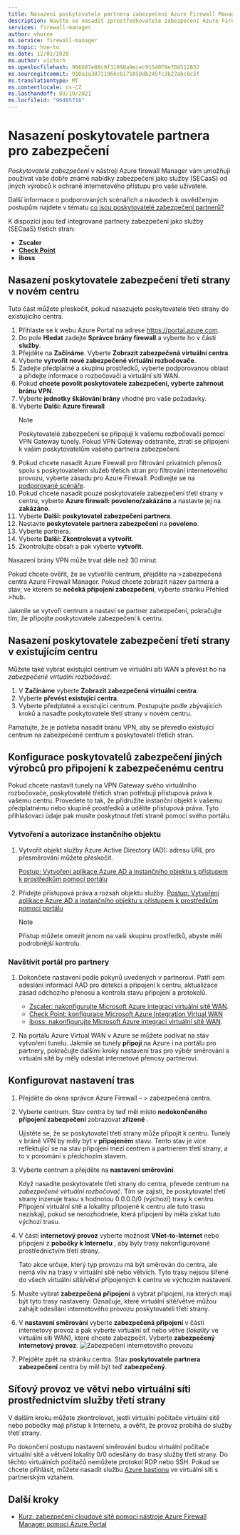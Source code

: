 ```yaml
---
title: Nasazení poskytovatele partnera zabezpečení Azure Firewall Manageru
description: Naučte se nasadit zprostředkovatele zabezpečení Azure Firewall Manageru pomocí Azure Portal.
services: firewall-manager
author: vhorne
ms.service: firewall-manager
ms.topic: how-to
ms.date: 12/01/2020
ms.author: victorh
ms.openlocfilehash: 906687e08c9f31890a9ecec9154079e704512832
ms.sourcegitcommit: 910a1a38711966cb171050db245fc3b22abc8c5f
ms.translationtype: MT
ms.contentlocale: cs-CZ
ms.lasthandoff: 03/19/2021
ms.locfileid: "96485718"
---
```

# <a name="deploy-a-security-partner-provider"></a>Nasazení poskytovatele partnera pro zabezpečení

*Poskytovatelé zabezpečení* v nástroji Azure firewall Manager vám umožňují používat vaše dobře známé nabídky zabezpečení jako služby (SECaaS) od jiných výrobců k ochraně internetového přístupu pro vaše uživatele.

Další informace o podporovaných scénářích a návodech k osvědčeným postupům najdete v tématu [co jsou poskytovatelé zabezpečení partnerů?](trusted-security-partners.md)


K dispozici jsou teď integrované partnery zabezpečení jako služby (SECaaS) třetích stran: 

- **Zscaler**
- **[Check Point](check-point-overview.md)**
- **iboss**

## <a name="deploy-a-third-party-security-provider-in-a-new-hub"></a>Nasazení poskytovatele zabezpečení třetí strany v novém centru

Tuto část můžete přeskočit, pokud nasazujete poskytovatele třetí strany do existujícího centra.

1. Přihlaste se k webu Azure Portal na adrese https://portal.azure.com.
2. Do pole **Hledat** zadejte **Správce brány firewall** a vyberte ho v části **služby**.
3. Přejděte na **Začínáme**. Vyberte **Zobrazit zabezpečená virtuální centra**.
4. Vyberte **vytvořit nové zabezpečené virtuální rozbočovače**.
5. Zadejte předplatné a skupinu prostředků, vyberte podporovanou oblast a přidejte informace o rozbočovači a virtuální síti WAN. 
6. Pokud **chcete povolit poskytovatele zabezpečení, vyberte zahrnout bránu VPN**.
7. Vyberte **jednotky škálování brány** vhodné pro vaše požadavky.
8. Vyberte **Další: Azure firewall**
   > [!NOTE]
   > Poskytovatelé zabezpečení se připojují k vašemu rozbočovači pomocí VPN Gateway tunely. Pokud VPN Gateway odstraníte, ztratí se připojení k vašim poskytovatelům vašeho partnera zabezpečení.
9. Pokud chcete nasadit Azure Firewall pro filtrování privátních přenosů spolu s poskytovatelem služeb třetích stran pro filtrování internetového provozu, vyberte zásadu pro Azure Firewall. Podívejte se na [podporované scénáře](trusted-security-partners.md#key-scenarios).
10. Pokud chcete nasadit pouze poskytovatele zabezpečení třetí strany v centru, vyberte **Azure firewall: povoleno/zakázáno** a nastavte jej na **zakázáno**. 
11. Vyberte  **Další: poskytovatel zabezpečení partnera**.
12. Nastavte **poskytovatele partnera zabezpečení** na **povoleno**. 
13. Vyberte partnera. 
14. Vyberte **Další: Zkontrolovat a vytvořit**. 
15. Zkontrolujte obsah a pak vyberte **vytvořit**.

Nasazení brány VPN může trvat déle než 30 minut.

Pokud chcete ověřit, že se vytvořilo centrum, přejděte na >zabezpečená centra Azure Firewall Manager. Pokud chcete zobrazit název partnera a stav, ve kterém se **nečeká připojení zabezpečení**, vyberte stránku Přehled >hub.

Jakmile se vytvoří centrum a nastaví se partner zabezpečení, pokračujte tím, že připojíte poskytovatele zabezpečení k centru.

## <a name="deploy-a-third-party-security-provider-in-an-existing-hub"></a>Nasazení poskytovatele zabezpečení třetí strany v existujícím centru

Můžete také vybrat existující centrum ve virtuální síti WAN a převést ho na *zabezpečené virtuální rozbočovač*.

1. V **Začínáme** vyberte **Zobrazit zabezpečená virtuální centra**.
2. Vyberte **převést existující centra**.
3. Vyberte předplatné a existující centrum. Postupujte podle zbývajících kroků a nasaďte poskytovatele třetí strany v novém centru.

Pamatujte, že je potřeba nasadit bránu VPN, aby se převedlo existující centrum na zabezpečené centrum s poskytovateli třetích stran.

## <a name="configure-third-party-security-providers-to-connect-to-a-secured-hub"></a>Konfigurace poskytovatelů zabezpečení jiných výrobců pro připojení k zabezpečenému centru

Pokud chcete nastavit tunely na VPN Gateway svého virtuálního rozbočovače, poskytovatelé třetích stran potřebují přístupová práva k vašemu centru. Provedete to tak, že přidružíte instanční objekt k vašemu předplatnému nebo skupině prostředků a udělíte přístupová práva. Tyto přihlašovací údaje pak musíte poskytnout třetí straně pomocí svého portálu.

### <a name="create-and-authorize-a-service-principal"></a>Vytvoření a autorizace instančního objektu

1. Vytvořit objekt služby Azure Active Directory (AD): adresu URL pro přesměrování můžete přeskočit. 

   [Postup: Vytvoření aplikace Azure AD a instančního objektu s přístupem k prostředkům pomocí portálu](../active-directory/develop/howto-create-service-principal-portal.md#register-an-application-with-azure-ad-and-create-a-service-principal)
2. Přidejte přístupová práva a rozsah objektu služby.
   [Postup: Vytvoření aplikace Azure AD a instančního objektu s přístupem k prostředkům pomocí portálu](../active-directory/develop/howto-create-service-principal-portal.md#register-an-application-with-azure-ad-and-create-a-service-principal)

   > [!NOTE]
   > Přístup můžete omezit jenom na vaši skupinu prostředků, abyste měli podrobnější kontrolu.

### <a name="visit-partner-portal"></a>Navštívit portál pro partnery

1. Dokončete nastavení podle pokynů uvedených v partnerovi. Patří sem odeslání informací AAD pro detekci a připojení k centru, aktualizace zásad odchozího přenosu a kontrola stavu připojení a protokolů.

   - [Zscaler: nakonfigurujte Microsoft Azure integraci virtuální sítě WAN](https://help.zscaler.com/zia/configuring-microsoft-azure-virtual-wan-integration).
   - [Check Point: konfigurace Microsoft Azure Integration Virtual WAN](https://sc1.checkpoint.com/documents/Infinity_Portal/WebAdminGuides/EN/CloudGuard-Connect-Azure-Virtual-WAN/Default.htm)
   - [iboss: nakonfigurujte Microsoft Azure integraci virtuální sítě WAN](https://www.iboss.com/blog/securing-microsoft-azure-with-iboss-saas-network-security). 
   
2. Na portálu Azure Virtual WAN v Azure se můžete podívat na stav vytvoření tunelu. Jakmile se tunely **připojí** na Azure i na portálu pro partnery, pokračujte dalšími kroky nastavení tras pro výběr směrování a virtuální sítě by měly odesílat internetové přenosy partnerovi.

## <a name="configure-route-settings"></a>Konfigurovat nastavení tras

1. Přejděte do okna správce Azure Firewall – > zabezpečená centra. 
2. Vyberte centrum. Stav centra by teď měl místo **nedokončeného připojení zabezpečení** zobrazovat **zřízené** .

   Ujistěte se, že se poskytovatel třetí strany může připojit k centru. Tunely v bráně VPN by měly být v **připojeném** stavu. Tento stav je více reflektující se na stav připojení mezi centrem a partnerem třetí strany, a to v porovnání s předchozím stavem.
3. Vyberte centrum a přejděte na **nastavení směrování**.

   Když nasadíte poskytovatele třetí strany do centra, převede centrum na *zabezpečené virtuální rozbočovač*. Tím se zajistí, že poskytovatel třetí strany inzeruje trasu s hodnotou 0.0.0.0/0 (výchozí) trasy k centru. Připojení virtuální sítě a lokality připojené k centru ale tuto trasu nezískají, pokud se nerozhodnete, která připojení by měla získat tuto výchozí trasu.
4. V části **internetový provoz** vyberte možnost **VNet-to-Internet** nebo připojení z **pobočky k Internetu** , aby byly trasy nakonfigurované prostřednictvím třetí strany.

   Tato akce určuje, který typ provozu má být směrován do centra, ale nemá vliv na trasy v virtuální sítě nebo větvích. Tyto trasy nejsou šířené do všech virtuální sítě/větví připojených k centru ve výchozím nastavení.
5. Musíte vybrat **zabezpečená připojení** a vybrat připojení, na kterých mají být tyto trasy nastaveny. Označuje, které virtuální sítě/větve můžou zahájit odesílání internetového provozu poskytovateli třetí strany.
6. V **nastavení směrování** vyberte **zabezpečená připojení** v části internetový provoz a pak vyberte virtuální síť nebo větve (*lokality* ve virtuální síti WAN), které chcete zabezpečit. Vyberte **zabezpečený internetový provoz**.
   ![Zabezpečení internetového provozu](media/deploy-trusted-security-partner/secure-internet-traffic.png)
7. Přejděte zpět na stránku centra. Stav **poskytovatele partnera zabezpečení** centra by měl být teď  **zabezpečený**.

## <a name="branch-or-vnet-internet-traffic-via-third-party-service"></a>Síťový provoz ve větvi nebo virtuální síti prostřednictvím služby třetí strany

V dalším kroku můžete zkontrolovat, jestli virtuální počítače virtuální sítě nebo pobočky mají přístup k Internetu, a ověřit, že provoz probíhá do služby třetí strany.

Po dokončení postupu nastavení směrování budou virtuální počítače virtuální sítě a větvení lokality 0/0 odesílány do trasy služby třetí strany. Do těchto virtuálních počítačů nemůžete protokol RDP nebo SSH. Pokud se chcete přihlásit, můžete nasadit službu [Azure bastionu](../bastion/bastion-overview.md) ve virtuální síti s partnerským vztahem.

## <a name="next-steps"></a>Další kroky

- [Kurz: zabezpečení cloudové sítě pomocí nástroje Azure Firewall Manager pomocí Azure Portal](secure-cloud-network.md)